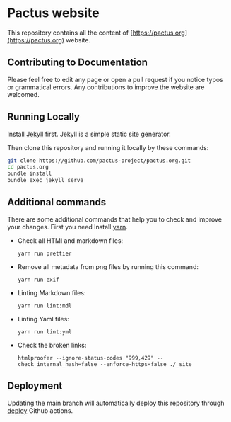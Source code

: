 # Pactus website

This repository contains all the content of [https://pactus.org](https://pactus.org) website.

## Contributing to Documentation

Please feel free to edit any page or open a pull request if you notice typos or grammatical errors.
Any contributions to improve the website are welcomed.

## Running Locally

Install [Jekyll](https://jekyllrb.com/docs/installation/) first. Jekyll is a simple static site generator.

Then clone this repository and running it locally by these commands:

```zsh
git clone https://github.com/pactus-project/pactus.org.git
cd pactus.org
bundle install
bundle exec jekyll serve
```

## Additional commands

There are some additional commands that help you to check and improve your changes.
First you need Install [yarn](https://yarnpkg.com/).

- Check all HTMl and markdown files:
  ```
  yarn run prettier
  ```

- Remove all metadata from png files by running this command:
  ```
  yarn run exif
  ```

- Linting Markdown files:
  ```
  yarn run lint:mdl
  ```

- Linting Yaml files:
  ```
  yarn run lint:yml
  ```

- Check the broken links:
  ```
  htmlproofer --ignore-status-codes "999,429" --check_internal_hash=false --enforce-https=false ./_site
  ```

## Deployment

Updating the main branch will automatically deploy this repository through [deploy](.github/workflows/deploy.yml) Github actions.
